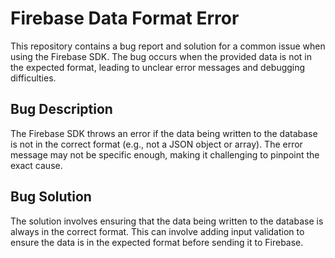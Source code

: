 # Firebase Data Format Error

This repository contains a bug report and solution for a common issue when using the Firebase SDK. The bug occurs when the provided data is not in the expected format, leading to unclear error messages and debugging difficulties.

## Bug Description
The Firebase SDK throws an error if the data being written to the database is not in the correct format (e.g., not a JSON object or array). The error message may not be specific enough, making it challenging to pinpoint the exact cause.

## Bug Solution
The solution involves ensuring that the data being written to the database is always in the correct format. This can involve adding input validation to ensure the data is in the expected format before sending it to Firebase.
